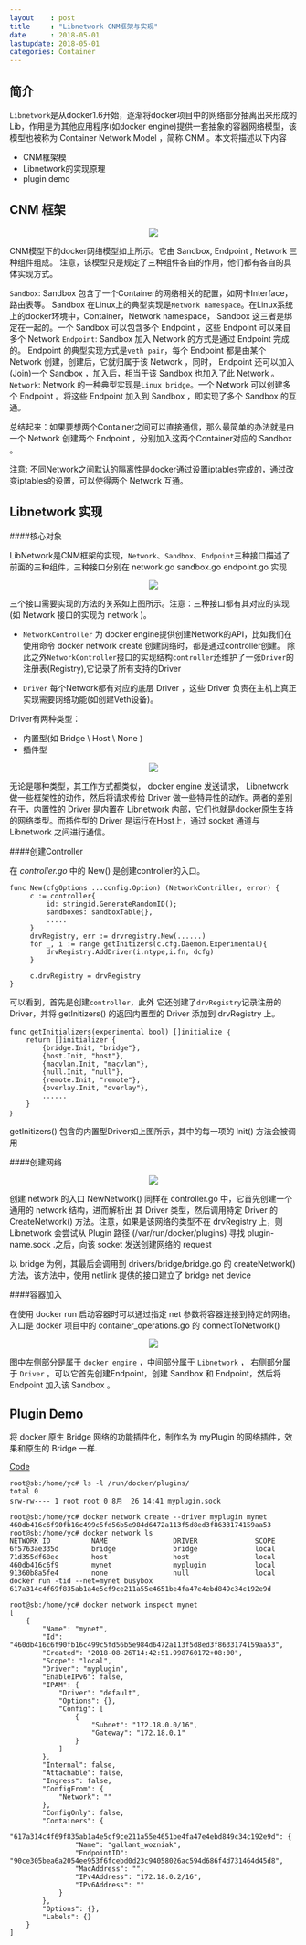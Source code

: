 ```yaml
---
layout    : post
title     : "Libnetwork CNM框架与实现"
date      : 2018-05-01
lastupdate: 2018-05-01
categories: Container
---
```

##  简介

`Libnetwork`是从docker1.6开始，逐渐将docker项目中的网络部分抽离出来形成的Lib，作用是为其他应用程序(如docker engine)提供一套抽象的容器网络模型，该模型也被称为 Container Network Model ，简称 CNM 。本文将描述以下内容

 - CNM框架模
 - Libnetwork的实现原理  
 - plugin demo

##  CNM 框架

<p align="center"><img src="/assets/img/libnetwork-CNM/arch.jpg"></p>

CNM模型下的docker网络模型如上所示。它由 Sandbox, Endpoint , Network 三种组件组成。 注意，该模型只是规定了三种组件各自的作用，他们都有各自的具体实现方式。

`Sandbox`:  Sandbox 包含了一个Container的网络相关的配置，如网卡Interface，路由表等。 Sandbox 在Linux上的典型实现是`Network namespace`。在Linux系统上的docker环境中，Container，Network namespace， Sandbox  这三者是绑定在一起的。一个 Sandbox 可以包含多个 Endpoint ，这些 Endpoint  可以来自多个 Network 
`Endpoint`:  Sandbox 加入 Network 的方式是通过 Endpoint 完成的。 Endpoint 的典型实现方式是`veth pair`，每个 Endpoint  都是由某个 Network 创建，创建后，它就归属于该 Network ，同时， Endpoint 还可以加入(Join)一个 Sandbox ，加入后，相当于该 Sandbox 也加入了此 Network 。
`Network`: Network 的一种典型实现是`Linux bridge`。一个 Network 可以创建多个 Endpoint 。将这些 Endpoint 加入到 Sandbox ，即实现了多个 Sandbox 的互通。

总结起来：如果要想两个Container之间可以直接通信，那么最简单的办法就是由一个 Network 创建两个 Endpoint ，分别加入这两个Container对应的 Sandbox 。

注意: 不同Network之间默认的隔离性是docker通过设置iptables完成的，通过改变iptables的设置，可以使得两个 Network 互通。

##  Libnetwork 实现

####核心对象

LibNetwork是CNM框架的实现，`Network`、`Sandbox`、`Endpoint`三种接口描述了前面的三种组件，三种接口分别在 network.go sandbox.go endpoint.go 实现

<p align="center"><img src="/assets/img/libnetwork-CNM/relation.png"></p>

三个接口需要实现的方法的关系如上图所示。注意：三种接口都有其对应的实现(如 Network 接口的实现为 network )。

 - `NetworkController` 为 docker engine提供创建Network的API，比如我们在使用命令  docker network create  创建网络时，都是通过controller创建。
 除此之外`NetworkController`接口的实现结构`controller`还维护了一张`Driver`的注册表(Registry),它记录了所有支持的Driver
 
 - `Driver` 每个Network都有对应的底层 Driver ，这些 Driver 负责在主机上真正实现需要网络功能(如创建Veth设备)。
 
 Driver有两种类型：
 
 - 内置型(如 Bridge \ Host \ None ) 
 - 插件型

<p align="center"><img src="/assets/img/libnetwork-CNM/req-reply.png"></p>

无论是哪种类型，其工作方式都类似， docker engine 发送请求， Libnetwork 做一些框架性的动作，然后将请求传给 Driver 做一些特异性的动作。两者的差别在于，内置性的 Driver 是内置在 Libnetwork 内部，它们也就是docker原生支持的网络类型。而插件型的 Driver 是运行在Host上，通过 socket 通道与 Libnetwork 之间进行通信。

####创建Controller

在 *controller.go* 中的 New() 是创建controller的入口。

```golang
func New(cfgOptions ...config.Option) (NetworkContriller, error) {
     c := controller{
         id: stringid.GenerateRandomID();
         sandboxes: sandboxTable{},
         .....
     }
     drvRegistry, err := drvregistry.New(......)
     for _, i := range getInitizers(c.cfg.Daemon.Experimental){
         drvRegistry.AddDriver(i.ntype,i.fn, dcfg)
     }
	
	 c.drvRegistry = drvRegistry
}
```
可以看到，首先是创建`controller`，此外 它还创建了`drvRegistry`记录注册的Driver，并将  getInitizers()  的返回内置型的 Driver 添加到 drvRegistry 上。
```
func getInitializers(experimental bool) []initialize ｛
    return []initializer {
        {bridge.Init, "bridge"},
        {host.Init, "host"},
        {macvlan.Init, "macvlan"},
        {null.Init, "null"},
        {remote.Init, "remote"},
        {overlay.Init, "overlay"},
        ......
    }
｝
```
 getInitizers()  包含的内置型Driver如上图所示，其中的每一项的 Init() 方法会被调用

####创建网络

<p align="center"><img src="/assets/img/libnetwork-CNM/create.png"></p>

创建  network  的入口 NewNetwork() 同样在 controller.go 中，它首先创建一个通用的  network  结构，进而解析出 其 Driver  类型，然后调用特定  Driver  的  CreateNetwork()  方法。注意，如果是该网络的类型不在  drvRegistry  上，则  Libnetwork  会尝试从  Plugin  路径 (/var/run/docker/plugins) 寻找  plugin-name.sock  .之后，向该 socket 发送创建网络的  request 

以  bridge  为例，其最后会调用到  drivers/bridge/bridge.go  的  createNetwork()  方法，该方法中，使用 netlink 提供的接口建立了  bridge net device  

####容器加入

在使用 docker run 启动容器时可以通过指定 net 参数将容器连接到特定的网络。入口是 docker 项目中的 container_operations.go 的 connectToNetwork() 

<p align="center"><img src="/assets/img/libnetwork-CNM/join.png"></p>

图中左侧部分是属于 `docker engine` ，中间部分属于 `Libnetwork` ， 右侧部分属于 `Driver` 。可以它首先创建Endpoint，创建 Sandbox 和 Endpoint，然后将 Endpoint 加入该 Sandbox 。

##  Plugin Demo
    
  将  docker  原生  Bridge  网络的功能插件化，制作名为  myPlugin  的网络插件，效果和原生的  Bridge  一样.

[Code](https://github.com/qshchenmo/docker-demo)

```
root@sb:/home/yc# ls -l /run/docker/plugins/
total 0
srw-rw---- 1 root root 0 8月  26 14:41 myplugin.sock

root@sb:/home/yc# docker network create --driver myplugin mynet
460db416c6f90fb16c499c5fd56b5e984d6472a113f5d8ed3f8633174159aa53
root@sb:/home/yc# docker network ls
NETWORK ID          NAME                DRIVER              SCOPE
6f5763ae335d        bridge              bridge              local
71d355df68ec        host                host                local
460db416c6f9        mynet               myplugin            local
91360b8a5fe4        none                null                local
docker run -tid --net=mynet busybox
617a314c4f69f835ab1a4e5cf9ce211a55e4651be4fa47e4ebd849c34c192e9d

root@sb:/home/yc# docker network inspect mynet
[
    {
        "Name": "mynet",
        "Id": "460db416c6f90fb16c499c5fd56b5e984d6472a113f5d8ed3f8633174159aa53",
        "Created": "2018-08-26T14:42:51.998760172+08:00",
        "Scope": "local",
        "Driver": "myplugin",
        "EnableIPv6": false,
        "IPAM": {
            "Driver": "default",
            "Options": {},
            "Config": [
                {
                    "Subnet": "172.18.0.0/16",
                    "Gateway": "172.18.0.1"
                }
            ]
        },
        "Internal": false,
        "Attachable": false,
        "Ingress": false,
        "ConfigFrom": {
            "Network": ""
        },
        "ConfigOnly": false,
        "Containers": {
            "617a314c4f69f835ab1a4e5cf9ce211a55e4651be4fa47e4ebd849c34c192e9d": {
                "Name": "gallant_wozniak",
                "EndpointID": "90ce305bea6a2054ee953f6fcebd0d23c94058026ac594d686f4d731464d45d8",
                "MacAddress": "",
                "IPv4Address": "172.18.0.2/16",
                "IPv6Address": ""
            }
        },
        "Options": {},
        "Labels": {}
    }
]


```